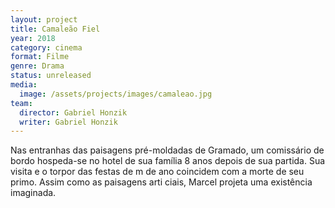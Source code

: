 ```yaml
---
layout: project
title: Camaleão Fiel
year: 2018
category: cinema
format: Filme
genre: Drama
status: unreleased
media:
  image: /assets/projects/images/camaleao.jpg
team:
  director: Gabriel Honzik
  writer: Gabriel Honzik
---
```


Nas entranhas das paisagens pré-moldadas de Gramado, um comissário de bordo hospeda-se no hotel de sua família 8 anos depois de sua partida. Sua visita e o torpor das festas de  m de ano coincidem com a morte de seu primo. Assim como as paisagens arti ciais, Marcel projeta uma existência imaginada.

